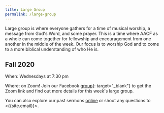```yaml
---
title: Large Group
permalink: /large-group
---
```


Large group is where everyone gathers for a time of musical worship, a message from God's Word, and some prayer. This is a time where AACF as a whole can come together for fellowship and encouragement from one another in the middle of the week. Our focus is to worship God and to come to a more biblical understanding of who He is.

## Fall 2020

When: Wednesdays at 7:30 pm

Where: on Zoom! Join our Facebook [group](https://www.facebook.com/groups/294132541731419/){: target="_blank"} to get the Zoom link and find out more details for this week's large group.

You can also explore our past sermons [online](/sermons) or shoot any questions to <{{site.email}}>.
